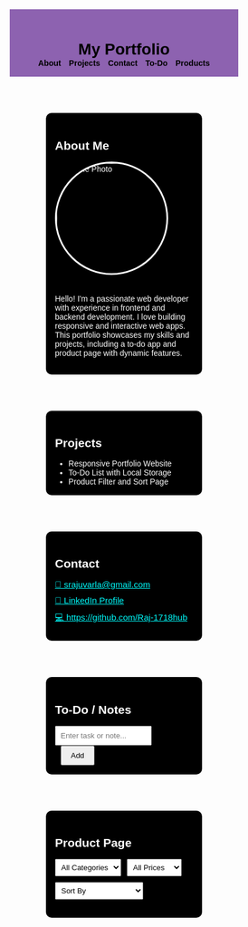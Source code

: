 <!DOCTYPE html>
<html lang="en">
<head>
  <meta charset="UTF-8" />
  <meta name="viewport" content="width=device-width, initial-scale=1.0"/>
  <title>Portfolio + To-Do + Products</title>
  <style>
    * { box-sizing: border-box; margin: 0; padding: 0; }
    body {
      font-family: Arial, sans-serif;
      background: url('https://images.unsplash.com/photo-1522199755839-a2bacb67c546') no-repeat center center fixed;
      background-size: cover;
      color: #333;
    }
    header {
      background:rgb(141, 98, 176);
      color:black;
      padding: 1rem;
      text-align: center;
    }
    nav a {
      margin:  5px;
      color:black;
      text-decoration: none;
      font-weight: bold;
    }
    section {
      padding: 1rem;
      background: black;
      color: white;
      margin: 4rem;
      border-radius: 10px;
    }
    .projects, .contact, .about, .todo, .products {
      margin-bottom: 3rem;
    }
    h2 {
      margin-bottom: 1rem;
    }
    .about-container {
      display: flex;
      flex-wrap: wrap;
      align-items: center;
      gap: 20px;
    }
    .about-container img {
      width: 200px;
      height: 200px;
      border-radius: 50%;
      object-fit: cover;
      border: 3px solid #fff;
    }
    #todoInput { padding: 8px; width: 70%; }
    #addTodo { padding: 8px 16px; margin-left: 10px; cursor: pointer; }
    .todo-item { margin: 8px 0; display: flex; justify-content: space-between; }
    .todo-item button {
      background: red;
      color: white;
      border: none;
      cursor: pointer;
      padding: 4px 8px;
      border-radius: 4px;
    }
    .filters {
      display: flex;
      flex-wrap: wrap;
      gap: 10px;
      margin-bottom: 1rem;
    }
    select { padding: 6px; }
    .product-grid {
      display: grid;
      grid-template-columns: repeat(auto-fit, minmax(200px, 1fr));
      gap: 15px;
    }
    .product-card {
      background: black;
      padding: 1rem;
      border: 1px solid #ddd;
      border-radius: 5px;
      color: white;
    }
    .product-card img {
      width: 100%;
      border-radius: 5px;
      margin-bottom: 10px;
    }
    .contact a {
      display: block;
      color: #00ffff;
      text-decoration: underline;
      margin: 10px 0;
      font-size: 1.1em;
    }
    @media (max-width: 600px) {
      nav a {
        display: block;
        margin: 10px 0;
      }
    }
  </style>
</head>
<body>

  <header>
    <h1>My Portfolio</h1>
    <nav>
      <a href="#about">About</a>
      <a href="#projects">Projects</a>
      <a href="#contact">Contact</a>
      <a href="#todo">To-Do</a>
      <a href="#products">Products</a>
    </nav>
  </header>

  <section id="about" class="about">
    <h2>About Me</h2>
    <div class="about-container">
      <img src="raj.jpg" alt="Profile Photo" />
      <p style="flex: 1; min-width: 250px;">
        Hello! I'm a passionate web developer with experience in frontend and backend development. 
        I love building responsive and interactive web apps. This portfolio showcases my skills and projects, 
        including a to-do app and product page with dynamic features.
      </p>
    </div>
  </section>

  <section id="projects" class="projects">
    <h2>Projects</h2>
    <ul>
      <li>Responsive Portfolio Website</li>
      <li>To-Do List with Local Storage</li>
      <li>Product Filter and Sort Page</li>
    </ul>
  </section>

  <section id="contact" class="contact">
    <h2>Contact</h2>
    <a href="srajuvarla@gmail.com">📧 srajuvarla@gmail.com</a>
    <a href="https://www.linkedin.com/in/your-linkedin" target="_blank">🔗 LinkedIn Profile</a>
    <a href="https://github.com/Raj-1718hub" target="_blank">💻 https://github.com/Raj-1718hub</a>
  </section>

  <section id="todo" class="todo">
    <h2>To-Do / Notes</h2>
    <input type="text" id="todoInput" placeholder="Enter task or note..." />
    <button id="addTodo">Add</button>
    <div id="todoList"></div>
  </section>

  <section id="products" class="products">
    <h2>Product Page</h2>
    <div class="filters">
      <select id="categoryFilter">
        <option value="">All Categories</option>
        <option value="Tech">Tech</option>
        <option value="Clothing">Clothing</option>
      </select>
      <select id="priceFilter">
        <option value="">All Prices</option>
        <option value="low">Under $50</option>
        <option value="high">Over $50</option>
      </select>
      <select id="sortBy">
        <option value="">Sort By</option>
        <option value="rating">Rating (High to Low)</option>
      </select>
    </div>
    <div id="productGrid" class="product-grid"></div>
  </section>

  <script>
    // To-Do List with Local Storage
    const todoInput = document.getElementById('todoInput');
    const addTodo = document.getElementById('addTodo');
    const todoList = document.getElementById('todoList');

    function renderTodos() {
      const todos = JSON.parse(localStorage.getItem('todos')) || [];
      todoList.innerHTML = '';
      todos.forEach((todo, i) => {
        const div = document.createElement('div');
        div.className = 'todo-item';
        div.innerHTML = `<span>${todo}</span> <button onclick="deleteTodo(${i})">Delete</button>`;
        todoList.appendChild(div);
      });
    }

    function deleteTodo(index) {
      const todos = JSON.parse(localStorage.getItem('todos')) || [];
      todos.splice(index, 1);
      localStorage.setItem('todos', JSON.stringify(todos));
      renderTodos();
    }

    addTodo.onclick = () => {
      const task = todoInput.value.trim();
      if (!task) return;
      const todos = JSON.parse(localStorage.getItem('todos')) || [];
      todos.push(task);
      localStorage.setItem('todos', JSON.stringify(todos));
      todoInput.value = '';
      renderTodos();
    };

    window.onload = renderTodos;

    // Product Filter and Sort with Images
    const products = [
      {
        name: 'Laptop',
        category: 'Tech',
        price: 999,
        rating: 4.8,
        image: "pc.jpg"
      },
      {
        name: 'T-Shirt',
        category: 'Clothing',
        price: 25,
        rating: 4.2,
        image: "ts.jpg"  
      },
      {
        name: 'Smartphone',
        category: 'Tech',
        price: 699,
        rating: 4.6,
        image: "px.jpg"
      },
      {
        name: 'Jeans',
        category: 'Clothing',
        price: 60,
        rating: 4.1,
        image: "jeans.jpg"
      }
    ];

    const productGrid = document.getElementById('productGrid');
    const categoryFilter = document.getElementById('categoryFilter');
    const priceFilter = document.getElementById('priceFilter');
    const sortBy = document.getElementById('sortBy');

    function renderProducts() {
      let filtered = [...products];

      if (categoryFilter.value) {
        filtered = filtered.filter(p => p.category === categoryFilter.value);
      }

      if (priceFilter.value === 'low') {
        filtered = filtered.filter(p => p.price < 50);
      } else if (priceFilter.value === 'high') {
        filtered = filtered.filter(p => p.price >= 50);
      }

      if (sortBy.value === 'rating') {
        filtered.sort((a, b) => b.rating - a.rating);
      }

      productGrid.innerHTML = '';
      filtered.forEach(p => {
        const card = document.createElement('div');
        card.className = 'product-card';
        card.innerHTML = `
          <img src="${p.image}" alt="${p.name}" />
          <h3>${p.name}</h3>
          <p>Category: ${p.category}</p>
          <p>Price: $${p.price}</p>
          <p>Rating: ${p.rating}</p>
        `;
        productGrid.appendChild(card);
      });
    }

    categoryFilter.onchange = priceFilter.onchange = sortBy.onchange = renderProducts;
    renderProducts();
  </script>
</body>
</html> 
